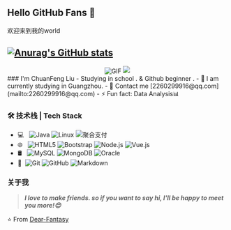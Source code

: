 ## Hello GitHub Fans 👋
欢迎来到我的world  

[![Anurag's GitHub stats](https://github-readme-stats.vercel.app/api?username=Dear-Fantasy&theme=dark&show_icons=true)](https://github.com/anuraghazra/github-readme-stats)
---
<div align="center"> 
<img align="center" alt="GIF" src="https://raw.githubusercontent.com/JoeyBling/JoeyBling/master/pic/pusheencode.gif" />
<img src="https://github-profile-trophy.vercel.app/?username=ryo-ma&row=2&column=3" /> 
</div>
### I'm ChuanFeng Liu
- Studying in school . & Github beginner .
- 🌱 I am currently studying in Guangzhou.
- 💬 Contact me [2260299916@qq.com](mailto:2260299916@qq.com)
- ⚡ Fun fact: Data Analysis📊

### 🛠 技术栈 | Tech Stack

- 💻 &#160; ![Java](https://img.shields.io/badge/-Java-333333?style=flat&logo=Java&logoColor=007396)
![Linux](https://img.shields.io/badge/-Linux-333333?style=flat&logo=Linux&logoColor=FCC624)
![聚合支付](https://img.shields.io/badge/-聚合支付-333333?style=flat&logo=payoneer&logoColor=FF4800)
- 🌐 &#160; ![HTML5](https://img.shields.io/badge/-HTML5-333333?style=flat&logo=HTML5)
![Bootstrap](https://img.shields.io/badge/-Bootstrap-333333?style=flat&logo=bootstrap&logoColor=563D7C)
![Node.js](https://img.shields.io/badge/-Node.js-333333?style=flat&logo=node.js)
![Vue.js](https://img.shields.io/badge/-VueJS-333333?style=flat&logo=Vue.js)
- 🛢 &#160; ![MySQL](https://img.shields.io/badge/-MySQL-333333?style=flat&logo=mysql)
![MongoDB](https://img.shields.io/badge/-MongoDB-333333?style=flat&logo=mongodb)
![Oracle](https://img.shields.io/badge/-Oracle-333333?style=flat&logo=Oracle)
- 🔧 &#160;![Git](https://img.shields.io/badge/-Git-333333?style=flat&logo=git)
![GitHub](https://img.shields.io/badge/-GitHub-333333?style=flat&logo=github)
![Markdown](https://img.shields.io/badge/-Markdown-333333?style=flat&logo=markdown)


### 关于我
  
> ***I love to make friends. so if you want to say hi, I'll be happy to meet you more!😊***

⭐️ From [Dear-Fantasy](https://github.com/Dear-Fantasy)

